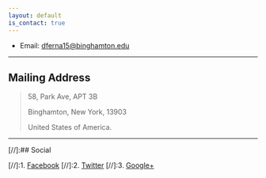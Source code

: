 ```yaml
---
layout: default
is_contact: true
---
```


* Email: [dferna15@binghamton.edu](mailto:dferna15@binghamton.edu)


---

## Mailing Address

> 58, Park Ave, APT 3B 
>
> Binghamton, New York, 13903
>
> United States of America.

---

[//]:## Social

[//]:1. [Facebook](#)
[//]:2. [Twitter](#)
[//]:3. [Google+](#)

